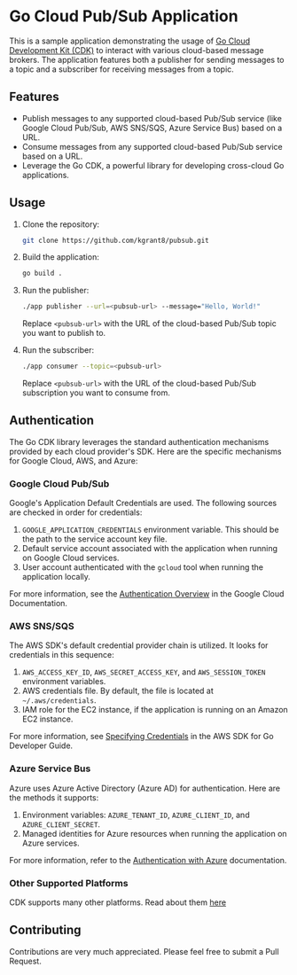 # Go Cloud Pub/Sub Application

This is a sample application demonstrating the usage of [Go Cloud Development Kit (CDK)](https://gocloud.dev/) to interact with various cloud-based message brokers. The application features both a publisher for sending messages to a topic and a subscriber for receiving messages from a topic.

## Features

- Publish messages to any supported cloud-based Pub/Sub service (like Google Cloud Pub/Sub, AWS SNS/SQS, Azure Service Bus) based on a URL.
- Consume messages from any supported cloud-based Pub/Sub service based on a URL.
- Leverage the Go CDK, a powerful library for developing cross-cloud Go applications.

## Usage

1. Clone the repository:

    ```sh
    git clone https://github.com/kgrant8/pubsub.git
    ```

2. Build the application:

    ```sh
    go build .
    ```

3. Run the publisher:

    ```sh
    ./app publisher --url=<pubsub-url> --message="Hello, World!"
    ```

    Replace `<pubsub-url>` with the URL of the cloud-based Pub/Sub topic you want to publish to.

4. Run the subscriber:

    ```sh
    ./app consumer --topic=<pubsub-url>
    ```

    Replace `<pubsub-url>` with the URL of the cloud-based Pub/Sub subscription you want to consume from.

## Authentication

The Go CDK library leverages the standard authentication mechanisms provided by each cloud provider's SDK. Here are the specific mechanisms for Google Cloud, AWS, and Azure:

### Google Cloud Pub/Sub

Google's Application Default Credentials are used. The following sources are checked in order for credentials:

1. `GOOGLE_APPLICATION_CREDENTIALS` environment variable. This should be the path to the service account key file.
2. Default service account associated with the application when running on Google Cloud services.
3. User account authenticated with the `gcloud` tool when running the application locally.

For more information, see the [Authentication Overview](https://cloud.google.com/docs/authentication/) in the Google Cloud Documentation.

### AWS SNS/SQS

The AWS SDK's default credential provider chain is utilized. It looks for credentials in this sequence:

1. `AWS_ACCESS_KEY_ID`, `AWS_SECRET_ACCESS_KEY`, and `AWS_SESSION_TOKEN` environment variables.
2. AWS credentials file. By default, the file is located at `~/.aws/credentials`.
3. IAM role for the EC2 instance, if the application is running on an Amazon EC2 instance.

For more information, see [Specifying Credentials](https://docs.aws.amazon.com/sdk-for-go/v1/developer-guide/configuring-sdk.html#specifying-credentials) in the AWS SDK for Go Developer Guide.

### Azure Service Bus

Azure uses Azure Active Directory (Azure AD) for authentication. Here are the methods it supports:

1. Environment variables: `AZURE_TENANT_ID`, `AZURE_CLIENT_ID`, and `AZURE_CLIENT_SECRET`.
2. Managed identities for Azure resources when running the application on Azure services.

For more information, refer to the [Authentication with Azure](https://docs.microsoft.com/en-us/azure/developer/go/azure-sdk-go-authorization) documentation.

### Other Supported Platforms

CDK supports many other platforms. Read about them [here](https://pkg.go.dev/gocloud.dev/pubsub?utm_source=godoc)

## Contributing

Contributions are very much appreciated. Please feel free to submit a Pull Request.
